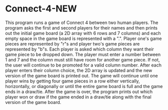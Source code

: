 # Connect-4-NEW
This program runs a game of Connect 4 between two human players. The program asks the first and second players for their names and then prints out the initial game board (a 2D array with 6 rows and 7 columns) and each empty space in the game board is represented with a ".". Player one's game pieces are represented by "r"s and player two's game pieces are represented by "b"s. Each player is asked which column they want their game piece to be dropped down. The player must enter a number between 1 and 7 and the column must still have room for another game piece. If not, the user will continue to be promoted for a valid column number. After each player enters their column choice, the 2D array is updated and the new version of the game board is printed out. The game will continue until one player wins by getting four game pieces in a row either vertically, horizontally, or diagonally or until the entire game board is full and the game ends in a draw/tie. After the game is over, the program prints out which player won or draw if the game ended in a draw/tie along with the final version of the game board.
